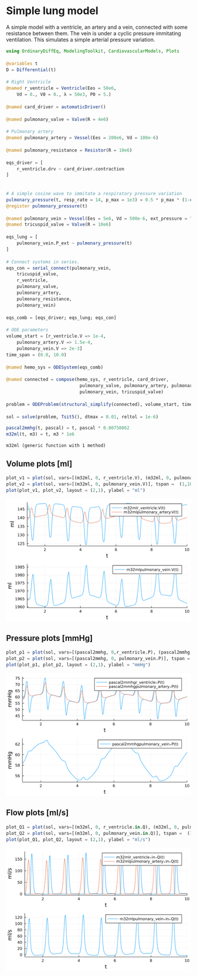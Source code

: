 # Simple lung model

A simple model with a ventricle, an artery and a vein, connected with some resistance between them.
The vein is under a cyclic pressure immitating ventilation. 
This simulates a simple arterial pressure variation.

```julia
using OrdinaryDiffEq, ModelingToolkit, CardiovascularModels, Plots

@variables t
D = Differential(t)

# Right Ventricle
@named r_ventricle = Ventricle(Ees = 50e6,
    Vd = 0., V0 = 0., λ = 50e3, P0 = 5.)

@named card_driver = automaticDriver()

@named pulmonary_valve = Valve(R = 4e6)

# Pulmonary artery
@named pulmonary_artery = Vessel(Ees = 200e6, Vd = 100e-6)

@named pulmonary_resistance = Resistor(R = 10e6)

eqs_driver = [
    r_ventricle.drv ~ card_driver.contraction
]


# A simple cosine wave to immitate a respiratory pressure variation
pulmonary_pressure(t, resp_rate = 14, p_max = 1e3) = 0.5 * p_max * (1-cos(2 * π * t * 14/60))
@register pulmonary_pressure(t)

@named pulmonary_vein = Vessel(Ees = 5e6, Vd = 500e-6, ext_pressure = "free")
@named tricuspid_valve = Valve(R = 10e6)

eqs_lung = [
    pulmonary_vein.P_ext ~ pulmonary_pressure(t)
]

# Connect systems in series.
eqs_con = serial_connect(pulmonary_vein, 
    tricuspid_valve, 
    r_ventricle,
    pulmonary_valve,
    pulmonary_artery,
    pulmonary_resistance,
    pulmonary_vein)

eqs_comb = [eqs_driver; eqs_lung; eqs_con]

# ODE parameters
volume_start = [r_ventricle.V => 1e-4, 
    pulmonary_artery.V => 1.5e-4,
    pulmonary_vein.V => 2e-3]
time_span = (0.0, 10.0)

@named hemo_sys = ODESystem(eqs_comb)

@named connected = compose(hemo_sys, r_ventricle, card_driver, 
                            pulmonary_valve, pulmonary_artery, pulmonary_resistance, 
                            pulmonary_vein, tricuspid_valve)

problem = ODEProblem(structural_simplify(connected), volume_start, time_span, [])

sol = solve(problem, Tsit5(), dtmax = 0.01, reltol = 1e-6)
```


```julia
pascal2mmhg(t, pascal) = t, pascal * 0.00750062
m32ml(t, m3) = t, m3 * 1e6
```

```
m32ml (generic function with 1 method)
```





## Volume plots [ml]
```julia
plot_v1 = plot(sol, vars=[(m32ml, 0, r_ventricle.V), (m32ml, 0, pulmonary_artery.V)], tspan =  (1,10));
plot_v2 = plot(sol, vars=[(m32ml, 0, pulmonary_vein.V)], tspan =  (1,10));
plot(plot_v1, plot_v2, layout = (2,1), ylabel = "ml")
```

![](figures/simple_lung_3_1.png)



## Pressure plots [mmHg]
```julia
plot_p1 = plot(sol, vars=[(pascal2mmhg, 0,r_ventricle.P), (pascal2mmhg, 0, pulmonary_artery.P)], tspan =  (1,10));
plot_p2 = plot(sol, vars=[(pascal2mmhg, 0, pulmonary_vein.P)], tspan =  (1,10));
plot(plot_p1, plot_p2, layout = (2,1), ylabel = "mmHg")
```

![](figures/simple_lung_4_1.png)



## Flow plots [ml/s]
```julia
plot_Q1 = plot(sol, vars=[(m32ml, 0, r_ventricle.in.Q), (m32ml, 0, pulmonary_artery.in.Q)], tspan =  (1,10));
plot_Q2 = plot(sol, vars=[(m32ml, 0, pulmonary_vein.in.Q)], tspan =  (1,10));
plot(plot_Q1, plot_Q2, layout = (2,1), ylabel = "ml/s")
```

![](figures/simple_lung_5_1.png)
